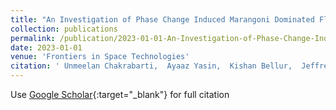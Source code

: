 ```yaml
---
title: "An Investigation of Phase Change Induced Marangoni Dominated Flow Patterns Using the Constrained Vapor Bubble Data from ISS Experiments"
collection: publications
permalink: /publication/2023-01-01-An-Investigation-of-Phase-Change-Induced-Marangoni-Dominated-Flow-Patterns-Using-the-Constrained-Vapor-Bubble-Data-from-ISS-Experiments
date: 2023-01-01
venue: 'Frontiers in Space Technologies'
citation: ' Unmeelan Chakrabarti,  Ayaaz Yasin,  Kishan Bellur,  Jeffrey Allen, &quot;An Investigation of Phase Change Induced Marangoni Dominated Flow Patterns Using the Constrained Vapor Bubble Data from ISS Experiments.&quot; Frontiers in Space Technologies, 2023.'
---
```

Use [Google Scholar](https://scholar.google.com/scholar?q=An+Investigation+of+Phase+Change+Induced+Marangoni+Dominated+Flow+Patterns+Using+the+Constrained+Vapor+Bubble+Data+from+ISS+Experiments){:target="_blank"} for full citation
